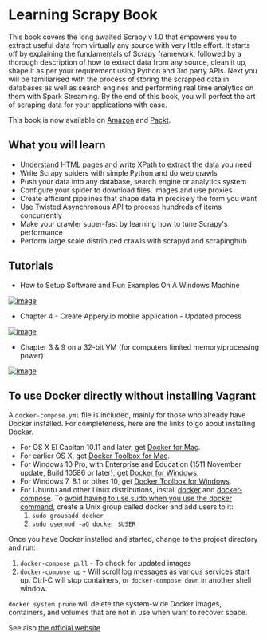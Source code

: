 Learning Scrapy Book
==========

This book covers the long awaited Scrapy v 1.0 that empowers you to extract useful data from virtually any source with very little effort. It starts off by explaining the fundamentals of Scrapy framework, followed by a thorough description of how to extract data from any source, clean it up, shape it as per your requirement using Python and 3rd party APIs. Next you will be familiarised with the process of storing the scrapped data in databases as well as search engines and performing real time analytics on them with Spark Streaming. By the end of this book, you will perfect the art of scraping data for your applications with ease.

This book is now available on [Amazon](http://amzn.to/1PeQ5O0) and [Packt](https://www.packtpub.com/big-data-and-business-intelligence/learning-scrapy).

## What you will learn

- Understand HTML pages and write XPath to extract the data you need
- Write Scrapy spiders with simple Python and do web crawls
- Push your data into any database, search engine or analytics system
- Configure your spider to download files, images and use proxies
- Create efficient pipelines that shape data in precisely the form you want
- Use Twisted Asynchronous API to process hundreds of items concurrently
- Make your crawler super-fast by learning how to tune Scrapy's performance
- Perform large scale distributed crawls with scrapyd and scrapinghub

## Tutorials

* How to Setup Software and Run Examples On A Windows Machine

[![image](https://cloud.githubusercontent.com/assets/789359/24506332/0c016008-1555-11e7-86e3-c736e953a199.PNG)](https://www.youtube.com/watch?v=r84-dsIRFI8)

* Chapter 4 - Create Appery.io mobile application - Updated process

[![image](https://cloud.githubusercontent.com/assets/789359/24486821/e6c99072-1503-11e7-9d45-7eed9c13c7b6.png)](https://www.youtube.com/watch?v=FEbPyQJc3NE)

* Chapter 3 & 9 on a 32-bit VM (for computers limited memory/processing power)

[![image](https://cloud.githubusercontent.com/assets/789359/24482446/26a8eae6-14e9-11e7-9244-d5117954ccea.png)](https://www.youtube.com/watch?v=w9ditoIQ7sU)

## To use Docker directly without installing Vagrant

A `docker-compose.yml` file is included, mainly for those who already have Docker installed. For completeness, here are the links to go about installing Docker.

* For OS X El Capitan 10.11 and later, get [Docker for Mac](https://docs.docker.com/docker-for-mac/).
* For earlier OS X, get [Docker Toolbox for Mac](https://docs.docker.com/toolbox/toolbox_install_mac/).
* For Windows 10 Pro, with Enterprise and Education (1511 November update, Build 10586 or later), get [Docker for Windows](https://docs.docker.com/docker-for-windows/).
* For Windows 7, 8.1 or other 10, get [Docker Toolbox for Windows](https://docs.docker.com/toolbox/toolbox_install_windows/).
* For Ubuntu and other Linux distributions, install
[docker](https://docs.docker.com/engine/installation/linux/ubuntulinux/) and
[docker-compose](https://docs.docker.com/compose/install/).
  To [avoid having to use sudo when you use the docker command](https://docs.docker.com/engine/installation/linux/ubuntulinux/#/create-a-docker-group),
create a Unix group called docker and add users to it:
  1. `sudo groupadd docker`
  2. `sudo usermod -aG docker $USER`

Once you have Docker installed and started, change to the project directory and run:

  1. `docker-compose pull` - To check for updated images
  2. `docker-compose up` - Will scroll log messages as various services start up. Ctrl-C will stop containers, or `docker-compose down` in another shell window.

`docker system prune` will delete the system-wide Docker images, containers, and volumes that are not in use when want to recover space.

See also [the official website](http://scrapybook.com)
